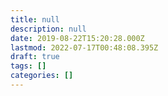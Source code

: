 ```yaml
---
title: null
description: null
date: 2019-08-22T15:20:28.000Z
lastmod: 2022-07-17T00:48:08.395Z
draft: true
tags: []
categories: []
---
```

